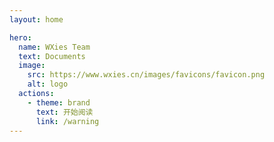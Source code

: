 ```yaml
---
layout: home

hero:
  name: WXies Team
  text: Documents
  image:
    src: https://www.wxies.cn/images/favicons/favicon.png
    alt: logo
  actions:
    - theme: brand
      text: 开始阅读
      link: /warning
---
```


